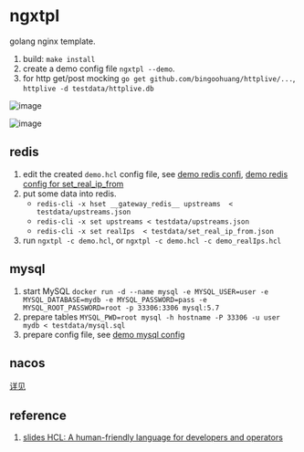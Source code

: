 # ngxtpl

golang nginx template.

1. build: `make install`
1. create a demo config file `ngxtpl --demo`.
1. for http get/post mocking `go get github.com/bingoohuang/httplive/...`, `httplive -d testdata/httplive.db`

![image](https://user-images.githubusercontent.com/1940588/100842805-57feb500-34b4-11eb-9edf-7b3fd6091178.png)

![image](https://user-images.githubusercontent.com/1940588/100977065-68c62e00-357b-11eb-8183-6a65335740a3.png)

## redis

1. edit the created `demo.hcl` config file, see [demo redis confi](testdata/demo.hcl), [demo redis config for set_real_ip_from](testdata/demo_realIps.hcl)
1. put some data into redis.
    - `redis-cli -x hset __gateway_redis__ upstreams  < testdata/upstreams.json`
    - `redis-cli -x set upstreams < testdata/upstreams.json` 
    - `redis-cli -x set realIps  < testdata/set_real_ip_from.json`
1. run `ngxtpl -c demo.hcl`, or `ngxtpl -c demo.hcl -c demo_realIps.hcl`

## mysql

1. start MySQL `docker run -d --name mysql -e MYSQL_USER=user -e MYSQL_DATABASE=mydb -e MYSQL_PASSWORD=pass -e MYSQL_ROOT_PASSWORD=root -p 33306:3306 mysql:5.7`
1. prepare tables  `MYSQL_PWD=root mysql -h hostname -P 33306 -u user mydb < testdata/mysql.sql`
1. prepare config file, see [demo mysql config](testdata/demo_mysql.hcl)

## nacos

[详见](testdata/nacos.md)

## reference

1. [slides HCL: A human-friendly language for developers and operators](https://speakerdeck.com/anubhavmishra/hcl-a-human-friendly-language-for-developers-and-operators)
